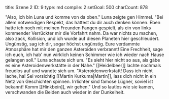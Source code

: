 title:          Szene 2
ID:             9
type:           md
compile:        2
setGoal:        500
charCount:      878


"Also, ich bin Luna und komme von da oben." Luna zeigte gen Himmel. "Bei allem notwendigen Respekt, das hättest du dir auch denken können. Eben hatte ich noch mit meinen Freunden Fangen gespielt, als ein von links kommender Verrückter mir die Vorfahrt nahm. Da war nichts zu machen, also zack, Kollision, und ich wurde auf diesen Planeten hier geschleudert. Ungünstig, sag ich dir, sogar höchst ungünstig. Eure verdammte Atmosphäre hat mir den ganzen Asteroiden verbrannt! Eine Frechheit, sage ich euch, ich hab' nun wirklich keinen Schimmer wie ich wieder nach Hause gelangen soll."
Luna schaute sich um. "Es sieht hier nicht so aus, als gäbe es eine Asteroidenwerkstätte in der Nähe."
[[Heidelbeer]] lachte nochmals freudlos auf und wandte sich um. "Asteroidenwerkstatt! Dass ich nicht lache, ha! Sei vorsichtig [[Martin Kurkuma|Martin]], lass dich nicht in ein Netz von Geschichten spinnen. Irrlichter sind famose Lügner, soviel ist bekannt! Komm [[Hinkbein]], wir gehen."
Und so lautlos wie sie kamen, verschwanden die Beiden auch wieder in der Dunkelheit.